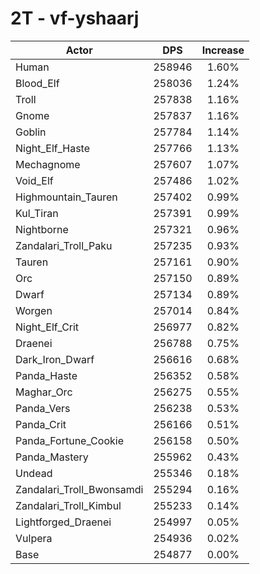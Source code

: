 # 2T - vf-yshaarj
| Actor | DPS | Increase |
|---|:---:|:---:|
|Human|258946|1.60%|
|Blood_Elf|258036|1.24%|
|Troll|257838|1.16%|
|Gnome|257837|1.16%|
|Goblin|257784|1.14%|
|Night_Elf_Haste|257766|1.13%|
|Mechagnome|257607|1.07%|
|Void_Elf|257486|1.02%|
|Highmountain_Tauren|257402|0.99%|
|Kul_Tiran|257391|0.99%|
|Nightborne|257321|0.96%|
|Zandalari_Troll_Paku|257235|0.93%|
|Tauren|257161|0.90%|
|Orc|257150|0.89%|
|Dwarf|257134|0.89%|
|Worgen|257014|0.84%|
|Night_Elf_Crit|256977|0.82%|
|Draenei|256788|0.75%|
|Dark_Iron_Dwarf|256616|0.68%|
|Panda_Haste|256352|0.58%|
|Maghar_Orc|256275|0.55%|
|Panda_Vers|256238|0.53%|
|Panda_Crit|256166|0.51%|
|Panda_Fortune_Cookie|256158|0.50%|
|Panda_Mastery|255962|0.43%|
|Undead|255346|0.18%|
|Zandalari_Troll_Bwonsamdi|255294|0.16%|
|Zandalari_Troll_Kimbul|255233|0.14%|
|Lightforged_Draenei|254997|0.05%|
|Vulpera|254936|0.02%|
|Base|254877|0.00%|
